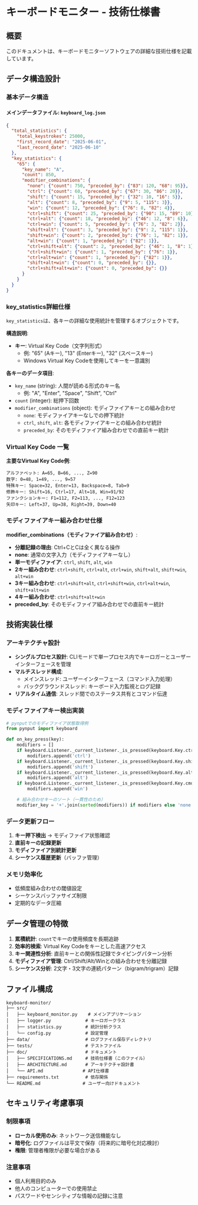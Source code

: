 # キーボードモニター - 技術仕様書

## 概要

このドキュメントは、キーボードモニターソフトウェアの詳細な技術仕様を記載しています。

## データ構造設計

### 基本データ構造

#### メインデータファイル: `keyboard_log.json`

```json
{
  "total_statistics": {
    "total_keystrokes": 25000,
    "first_record_date": "2025-06-01",
    "last_record_date": "2025-06-10"
  },
  "key_statistics": {
    "65": {
      "key_name": "A",
      "count": 850,
      "modifier_combinations": {
        "none": {"count": 750, "preceded_by": {"83": 120, "68": 95}},
        "ctrl": {"count": 60, "preceded_by": {"67": 30, "86": 20}},
        "shift": {"count": 15, "preceded_by": {"32": 10, "16": 5}},
        "alt": {"count": 8, "preceded_by": {"9": 5, "115": 3}},
        "win": {"count": 12, "preceded_by": {"76": 8, "82": 4}},
        "ctrl+shift": {"count": 25, "preceded_by": {"90": 15, "89": 10}},
        "ctrl+alt": {"count": 18, "preceded_by": {"46": 12, "8": 6}},
        "ctrl+win": {"count": 5, "preceded_by": {"76": 3, "82": 2}},
        "shift+alt": {"count": 3, "preceded_by": {"9": 2, "115": 1}},
        "shift+win": {"count": 2, "preceded_by": {"76": 1, "82": 1}},
        "alt+win": {"count": 1, "preceded_by": {"82": 1}},
        "ctrl+shift+alt": {"count": 2, "preceded_by": {"46": 1, "8": 1}},
        "ctrl+shift+win": {"count": 1, "preceded_by": {"76": 1}},
        "ctrl+alt+win": {"count": 1, "preceded_by": {"82": 1}},
        "shift+alt+win": {"count": 0, "preceded_by": {}},
        "ctrl+shift+alt+win": {"count": 0, "preceded_by": {}}
      }
    }
  }
}
```

### key_statistics詳細仕様

`key_statistics`は、各キーの詳細な使用統計を管理するオブジェクトです。

**構造説明**:
- **キー**: Virtual Key Code（文字列形式）
  - 例: "65" (Aキー), "13" (Enterキー), "32" (スペースキー)
  - Windows Virtual Key Codeを使用してキーを一意識別

**各キーのデータ項目**:
- `key_name` (string): 人間が読める形式のキー名
  - 例: "A", "Enter", "Space", "Shift", "Ctrl"
- `count` (integer): 総押下回数
- `modifier_combinations` (object): モディファイアキーとの組み合わせ
  - `none`: モディファイアキーなしでの押下統計
  - `ctrl`, `shift`, `alt`: 各モディファイアキーとの組み合わせ統計
  - `preceded_by`: そのモディファイア組み合わせでの直前キー統計

### Virtual Key Code 一覧

**主要なVirtual Key Code例**:
```
アルファベット: A=65, B=66, ..., Z=90
数字: 0=48, 1=49, ..., 9=57
特殊キー: Space=32, Enter=13, Backspace=8, Tab=9
修飾キー: Shift=16, Ctrl=17, Alt=18, Win=91/92
ファンクションキー: F1=112, F2=113, ..., F12=123
矢印キー: Left=37, Up=38, Right=39, Down=40
```

### モディファイアキー組み合わせ仕様

**modifier_combinations（モディファイア組み合わせ）**:
- **分離記録の理由**: Ctrl+CとCは全く異なる操作
- **none**: 通常の文字入力（モディファイアキーなし）
- **単一モディファイア**: `ctrl`, `shift`, `alt`, `win`
- **2キー組み合わせ**: `ctrl+shift`, `ctrl+alt`, `ctrl+win`, `shift+alt`, `shift+win`, `alt+win`
- **3キー組み合わせ**: `ctrl+shift+alt`, `ctrl+shift+win`, `ctrl+alt+win`, `shift+alt+win`
- **4キー組み合わせ**: `ctrl+shift+alt+win`
- **preceded_by**: そのモディファイア組み合わせでの直前キー統計

## 技術実装仕様

### アーキテクチャ設計
- **シングルプロセス設計**: CLIモードで単一プロセス内でキーロガーとユーザーインターフェースを管理
- **マルチスレッド構成**:
  - メインスレッド: ユーザーインターフェース（コマンド入力処理）
  - バックグラウンドスレッド: キーボード入力監視とログ記録
- **リアルタイム通信**: スレッド間でのステータス共有とコマンド伝達

### モディファイアキー検出実装

```python
# pynputでのモディファイア状態取得例
from pynput import keyboard

def on_key_press(key):
    modifiers = []
    if keyboard.Listener._current_listener._is_pressed(keyboard.Key.ctrl):
        modifiers.append('ctrl')
    if keyboard.Listener._current_listener._is_pressed(keyboard.Key.shift):
        modifiers.append('shift')
    if keyboard.Listener._current_listener._is_pressed(keyboard.Key.alt):
        modifiers.append('alt')
    if keyboard.Listener._current_listener._is_pressed(keyboard.Key.cmd):
        modifiers.append('win')

    # 組み合わせキーのソート（一貫性のため）
    modifier_key = '+'.join(sorted(modifiers)) if modifiers else 'none'
```

### データ更新フロー

1. **キー押下検出** → モディファイア状態確認
2. **直前キーの記録更新**
3. **モディファイア別統計更新**
4. **シーケンス履歴更新**（バッファ管理）

### メモリ効率化

- 低頻度組み合わせの閾値設定
- シーケンスバッファサイズ制限
- 定期的なデータ圧縮

## データ管理の特徴

1. **累積統計**: `count`でキーの使用頻度を長期追跡
2. **効率的検索**: Virtual Key Codeをキーとした高速アクセス
3. **キー関連性分析**: 直前キーとの関係性記録でタイピングパターン分析
4. **モディファイア管理**: Ctrl/Shift/Alt/Winとの組み合わせを分離記録
5. **シーケンス分析**: 2文字・3文字の連続パターン（bigram/trigram）記録

## ファイル構成

```
keyboard-monitor/
├── src/
│   ├── keyboard_monitor.py    # メインアプリケーション
│   ├── logger.py             # キーロガークラス
│   ├── statistics.py         # 統計分析クラス
│   └── config.py             # 設定管理
├── data/                     # ログファイル保存ディレクトリ
├── tests/                    # テストファイル
├── doc/                      # ドキュメント
│   ├── SPECIFICATIONS.md     # 技術仕様書（このファイル）
│   ├── ARCHITECTURE.md       # アーキテクチャ設計書
│   └── API.md               # API仕様書
├── requirements.txt          # 依存関係
└── README.md                # ユーザー向けドキュメント
```

## セキュリティ考慮事項

### 制限事項
- **ローカル使用のみ**: ネットワーク送信機能なし
- **暗号化**: ログファイルは平文で保存（将来的に暗号化対応検討）
- **権限**: 管理者権限が必要な場合がある

### 注意事項
- 個人利用目的のみ
- 他人のコンピューターでの使用禁止
- パスワードやセンシティブな情報の記録に注意
